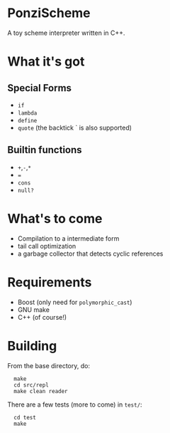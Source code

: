 # PonziScheme
A toy scheme interpreter written in C++.

# What it's got
## Special Forms
  * `if`
  * `lambda`
  * `define`
  * `quote` (the backtick \` is also supported)

## Builtin functions
  * `+`,`-`,`*`
  * `=`
  * `cons`
  * `null?`

# What's to come
  * Compilation to a intermediate form
  * tail call optimization
  * a garbage collector that detects cyclic references

# Requirements
  * Boost (only need for ```polymorphic_cast```)
  * GNU make
  * C++ (of course!)

# Building
From the base directory, do:
```
  make
  cd src/repl
  make clean reader
```

There are a few tests (more to come) in ```test/```:
```
  cd test
  make
```
